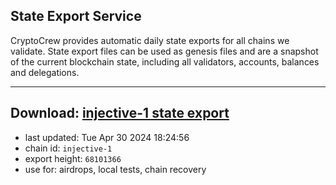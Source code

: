 ## State Export Service
CryptoCrew provides automatic daily state exports for all chains we validate. State export files can be used as genesis files and are a snapshot of the current blockchain state, including all validators, accounts, balances and delegations.

---
**Download: [injective-1 state export](https://dl-eu2.ccvalidators.com/SERVICE/injective/injective-1_export_68101366.json)**
---

- last updated: Tue Apr 30 2024 18:24:56
- chain id: `injective-1`
- export height: `68101366`
- use for: airdrops, local tests, chain recovery
